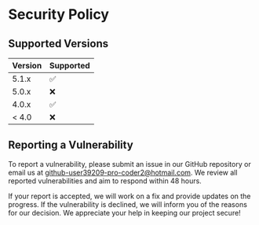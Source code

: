# Security Policy

## Supported Versions

| Version | Supported          |
| ------- | ------------------ |
| 5.1.x   | :white_check_mark: |
| 5.0.x   | :x:                |
| 4.0.x   | :white_check_mark: |
| < 4.0   | :x:                |

## Reporting a Vulnerability
To report a vulnerability, please submit an issue in our GitHub repository or email us at github-user39209-pro-coder2@hotmail.com. We review all reported vulnerabilities and aim to respond within 48 hours.

If your report is accepted, we will work on a fix and provide updates on the progress. If the vulnerability is declined, we will inform you of the reasons for our decision. We appreciate your help in keeping our project secure!
